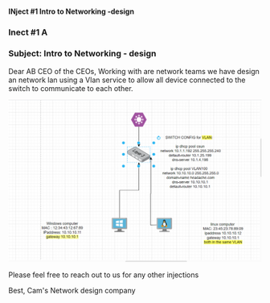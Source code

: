 #### INject #1 Intro to Networking -design 

### Inect #1 A 
### Subject: Intro to Networking - design 

Dear AB CEO of the CEOs,
Working with are network teams we have design an network lan using a Vlan service to allow all device connected to the switch to communicate to each other. 

![test](./pictures/switch.png)

Please feel free to reach out to us for any other injections 

Best,
Cam's Network design company

